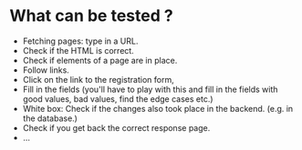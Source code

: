 # What can be tested ?

* Fetching pages: type in a URL.
* Check if the HTML is correct.
* Check if elements of a page are in place.
* Follow links.
* Click on the link to the registration form,
* Fill in the fields (you'll have to play with this and fill in the fields with good values, bad values, find the edge cases etc.)
* White box: Check if the changes also took place in the backend. (e.g. in the database.)
* Check if you get back the correct response page.
* ...


